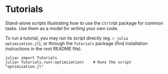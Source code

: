 # Tutorials

Stand-alone scripts illustrating how to use the `CtrlVQE` package for common tasks.
Use them as a model for writing your own code.

To run a tutorial, you may run its script directly (eg. `> julia optimization.jl`),
    or through the `Tutorials` package
    (find installation instructions in the root README file).

```
julia> import Tutorials
julia> Tutorials.run(:optimization)    # Runs the script "optimization.jl"
```